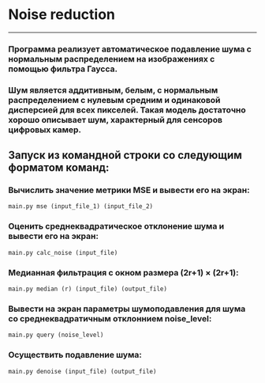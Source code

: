 # Noise reduction
___
### Программа реализует автоматическое подавление шума с нормальным распределением на изображениях с помощью фильтра Гаусса.
### Шум является аддитивным, белым, с нормальным распределением с нулевым средним и одинаковой дисперсией для всех пикселей. Такая модель достаточно хорошо описывает шум, характерный для сенсоров цифровых камер.
## Запуск из командной строки cо следующим форматом команд:
### Вычислить значение метрики MSE и вывести его на экран:
    main.py mse (input_file_1) (input_file_2)
### Оценить среднеквадратическое отклонение шума и вывести его на экран:
    main.py calc_noise (input_file)
### Медианная фильтрация с окном размера (2r+1) × (2r+1):
    main.py median (r) (input_file) (output_file)
### Вывести на экран параметры шумоподавления для шума со среднеквадратичным отклоннием noise_level:
    main.py query (noise_level)
### Осуществить подавление шума:
    main.py denoise (input_file) (output_file)
